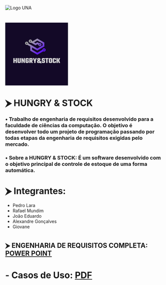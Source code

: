 ![Logo UNA](https://upload.wikimedia.org/wikipedia/commons/archive/9/96/20181204133959%21Centro_Universit%C3%A1rio_UNA.png)
#
# <img align="center" src="HUNGRY&STOCK.png" alt="drawing" width="200"></img> 
# ⮞ HUNGRY & STOCK 
### • Trabalho de engenharia de requisitos desenvolvido para a faculdade de ciências da computação. O objetivo é desenvolver todo um projeto de programação passando por todas etapas da engenharia de requisitos exigidas pelo mercado.
### • Sobre a HUNGRY & STOCK: É um software desenvolvido com o objetivo principal de controle de estoque de uma forma automática.
#
# ⮞ Integrantes:
- Pedro Lara
- Rafael Mundim
- João Eduardo
- Alexandre Gonçalves
- Giovane
#
## ⮞ ENGENHARIA DE REQUISITOS COMPLETA: [POWER POINT](https://docs.google.com/presentation/d/1G4VmXSYs07mk-4fR79A03lG5XnNYFZoi/edit?usp=share_link&ouid=110729681681874716441&rtpof=true&sd=true)
# - Casos de Uso: [PDF](https://drive.google.com/file/d/14hMEXuZ-tgXU2tXG3-cRchcEO9MYJbAU/view?usp=sharing)
